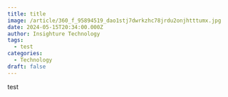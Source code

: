 ```yaml
---
title: title
image: /article/360_f_95894519_dao1stj7dwrkzhc78jrdu2onjhtttumx.jpg
date: 2024-05-15T20:34:00.000Z
author: Insighture Technology
tags:
  - test
categories:
  - Technology
draft: false
---
```

test
